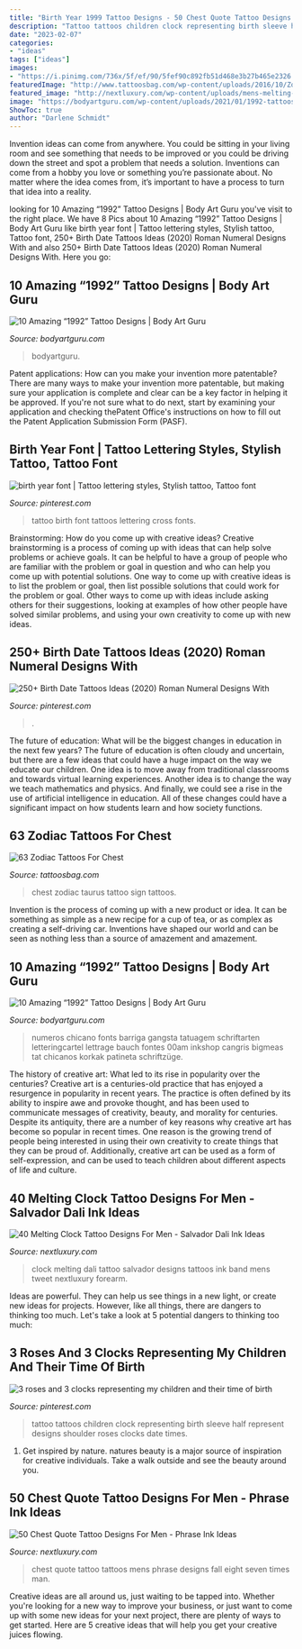 ```yaml
---
title: "Birth Year 1999 Tattoo Designs - 50 Chest Quote Tattoo Designs For Men"
description: "Tattoo tattoos children clock representing birth sleeve half represent designs shoulder roses clocks date times"
date: "2023-02-07"
categories:
- "ideas"
tags: ["ideas"]
images:
- "https://i.pinimg.com/736x/5f/ef/90/5fef90c892fb51d468e3b27b465e2326.jpg"
featuredImage: "http://www.tattoosbag.com/wp-content/uploads/2016/10/Zodiac-Taurus-sign-Chest-Tattoo.jpg"
featured_image: "http://nextluxury.com/wp-content/uploads/mens-melting-clock-salvador-dali-tattoo-on-inner-forearm.jpg"
image: "https://bodyartguru.com/wp-content/uploads/2021/01/1992-tattoos-5.jpg"
ShowToc: true
author: "Darlene Schmidt"
---
```



Invention ideas can come from anywhere. You could be sitting in your living room and see something that needs to be improved or you could be driving down the street and spot a problem that needs a solution. Inventions can come from a hobby you love or something you’re passionate about. No matter where the idea comes from, it’s important to have a process to turn that idea into a reality.

	

		
looking for 10 Amazing “1992” Tattoo Designs | Body Art Guru you've visit to the right place. We have 8 Pics about 10 Amazing “1992” Tattoo Designs | Body Art Guru like birth year font | Tattoo lettering styles, Stylish tattoo, Tattoo font, 250+ Birth Date Tattoos Ideas (2020) Roman Numeral Designs With and also 250+ Birth Date Tattoos Ideas (2020) Roman Numeral Designs With. Here you go:
		
    
## 10 Amazing “1992” Tattoo Designs | Body Art Guru

<img loading=lazy src="https://bodyartguru.com/wp-content/uploads/2021/01/1992-tattoos-7.jpg" onerror="this.onerror=null;this.src='https://tse2.mm.bing.net/th?id=OIP._dHcn5-ME0S-b9STb9VBBgHaHa&amp;pid=15.1';" alt="10 Amazing “1992” Tattoo Designs | Body Art Guru">

_Source: bodyartguru.com_

>bodyartguru. 

	

Patent applications: How can you make your invention more patentable?
There are many ways to make your invention more patentable, but making sure your application is complete and clear can be a key factor in helping it be approved. If you're not sure what to do next, start by examining your application and checking thePatent Office's instructions on how to fill out the Patent Application Submission Form (PASF).

    
## Birth Year Font | Tattoo Lettering Styles, Stylish Tattoo, Tattoo Font

<img loading=lazy src="https://i.pinimg.com/736x/84/73/70/847370aa261d22f6482b5c899a44df64.jpg" onerror="this.onerror=null;this.src='https://tse1.mm.bing.net/th?id=OIP.XeHY3z9N5j9l49SNBd4lCgHaIY&amp;pid=15.1';" alt="birth year font | Tattoo lettering styles, Stylish tattoo, Tattoo font">

_Source: pinterest.com_

>tattoo birth font tattoos lettering cross fonts. 

	

Brainstorming: How do you come up with creative ideas?
Creative brainstorming is a process of coming up with ideas that can help solve problems or achieve goals. It can be helpful to have a group of people who are familiar with the problem or goal in question and who can help you come up with potential solutions. One way to come up with creative ideas is to list the problem or goal, then list possible solutions that could work for the problem or goal. Other ways to come up with ideas include asking others for their suggestions, looking at examples of how other people have solved similar problems, and using your own creativity to come up with new ideas.

    
## 250+ Birth Date Tattoos Ideas (2020) Roman Numeral Designs With

<img loading=lazy src="https://i.pinimg.com/736x/5f/ef/90/5fef90c892fb51d468e3b27b465e2326.jpg" onerror="this.onerror=null;this.src='https://tse4.mm.bing.net/th?id=OIP.ak1N0Qhp-uvmgkpNNIGS8AHaK0&amp;pid=15.1';" alt="250+ Birth Date Tattoos Ideas (2020) Roman Numeral Designs With">

_Source: pinterest.com_

>. 

	

The future of education: What will be the biggest changes in education in the next few years?
The future of education is often cloudy and uncertain, but there are a few ideas that could have a huge impact on the way we educate our children. One idea is to move away from traditional classrooms and towards virtual learning experiences. Another idea is to change the way we teach mathematics and physics. And finally, we could see a rise in the use of artificial intelligence in education. All of these changes could have a significant impact on how students learn and how society functions.

    
## 63 Zodiac Tattoos For Chest

<img loading=lazy src="http://www.tattoosbag.com/wp-content/uploads/2016/10/Zodiac-Taurus-sign-Chest-Tattoo.jpg" onerror="this.onerror=null;this.src='https://tse4.mm.bing.net/th?id=OIP.yCo8Ipipw2MM6U8_nKTy4gHaJ4&amp;pid=15.1';" alt="63 Zodiac Tattoos For Chest">

_Source: tattoosbag.com_

>chest zodiac taurus tattoo sign tattoos. 

	

Invention is the process of coming up with a new product or idea. It can be something as simple as a new recipe for a cup of tea, or as complex as creating a self-driving car. Inventions have shaped our world and can be seen as nothing less than a source of amazement and amazement.

    
## 10 Amazing “1992” Tattoo Designs | Body Art Guru

<img loading=lazy src="https://bodyartguru.com/wp-content/uploads/2021/01/1992-tattoos-5.jpg" onerror="this.onerror=null;this.src='https://tse2.mm.bing.net/th?id=OIP.lqiL7jX9eoWyRqVK0gjn-wHaHj&amp;pid=15.1';" alt="10 Amazing “1992” Tattoo Designs | Body Art Guru">

_Source: bodyartguru.com_

>numeros chicano fonts barriga gangsta tatuagem schriftarten letteringcartel lettrage bauch fontes 00am inkshop cangris bigmeas tat chicanos korkak patineta schriftzüge. 

	

The history of creative art: What led to its rise in popularity over the centuries?
Creative art is a centuries-old practice that has enjoyed a resurgence in popularity in recent years. The practice is often defined by its ability to inspire awe and provoke thought, and has been used to communicate messages of creativity, beauty, and morality for centuries. Despite its antiquity, there are a number of key reasons why creative art has become so popular in recent times. One reason is the growing trend of people being interested in using their own creativity to create things that they can be proud of. Additionally, creative art can be used as a form of self-expression, and can be used to teach children about different aspects of life and culture.

    
## 40 Melting Clock Tattoo Designs For Men - Salvador Dali Ink Ideas

<img loading=lazy src="http://nextluxury.com/wp-content/uploads/mens-melting-clock-salvador-dali-tattoo-on-inner-forearm.jpg" onerror="this.onerror=null;this.src='https://tse1.mm.bing.net/th?id=OIP.FciR5GZSsqkxO7inCy8h1AHaHa&amp;pid=15.1';" alt="40 Melting Clock Tattoo Designs For Men - Salvador Dali Ink Ideas">

_Source: nextluxury.com_

>clock melting dali tattoo salvador designs tattoos ink band mens tweet nextluxury forearm. 

	

Ideas are powerful. They can help us see things in a new light, or create new ideas for projects. However, like all things, there are dangers to thinking too much. Let's take a look at 5 potential dangers to thinking too much:

    
## 3 Roses And 3 Clocks Representing My Children And Their Time Of Birth

<img loading=lazy src="https://i.pinimg.com/736x/d8/e7/c1/d8e7c1d5871bc21d26bfe544ea4b6ad0--tattoo-representing-children-button-button.jpg" onerror="this.onerror=null;this.src='https://tse4.mm.bing.net/th?id=OIP.X4OaRPsy7TYQrZ9zUffZRgHaJQ&amp;pid=15.1';" alt="3 roses and 3 clocks representing my children and their time of birth">

_Source: pinterest.com_

>tattoo tattoos children clock representing birth sleeve half represent designs shoulder roses clocks date times. 

	

1. Get inspired by nature. natures beauty is a major source of inspiration for creative individuals. Take a walk outside and see the beauty around you.

    
## 50 Chest Quote Tattoo Designs For Men - Phrase Ink Ideas

<img loading=lazy src="http://nextluxury.com/wp-content/uploads/chest-quote-i-fall-seven-times-stand-up-eight-mens-tattoos.jpg" onerror="this.onerror=null;this.src='https://tse2.mm.bing.net/th?id=OIP.rYNpFDefqrO1A6LLgyFd_gHaHa&amp;pid=15.1';" alt="50 Chest Quote Tattoo Designs For Men - Phrase Ink Ideas">

_Source: nextluxury.com_

>chest quote tattoo tattoos mens phrase designs fall eight seven times man. 

	

Creative ideas are all around us, just waiting to be tapped into. Whether you're looking for a new way to improve your business, or just want to come up with some new ideas for your next project, there are plenty of ways to get started. Here are 5 creative ideas that will help you get your creative juices flowing.

